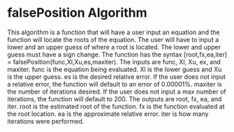 # falsePosition Algorithm

This algorithm is a function that will have a user input an equation and the function will locate the roots of the equation. The user will have to input a lower and an upper guess of where a root is located. The lower and upper guess must have a sign change. The function has the syntax [root,fx,ea,iter] = falsePosition(func,Xl,Xu,es,maxiter). The inputs are func, Xl, Xu, ex, and maxiter. func is the equation being evaluated. Xl is the lower guess and Xu is the upper guess. es is the desired relative error. If the user does not input a relative error, the function will default to an error of 0.00001%. maxiter is the number of iterations desired. If the user does not input a max number of iterations, the function will default to 200. The outputs are root, fx, ea, and iter. root is the estimated root of the function. fx is the function evaluated at the root location. ea is the approximate relative error. iter is how many iterations were performed.
